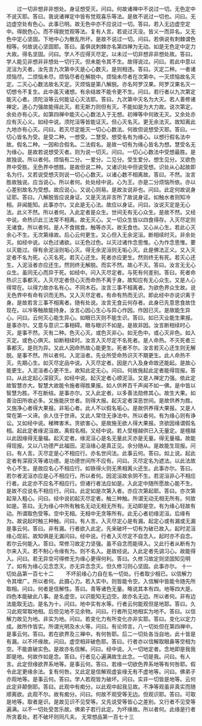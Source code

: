 <!-- { "loadSidebar": true } -->
　　过一切非想非非想处。身证想受灭。问曰。何故诸禅中不说过一切。无色定中不说灭耶。答曰。我说诸禅定中皆有觉观喜乐等法。是故不说过一切也。问曰。无边虚空处有色心。此事已明。故无色中亦不应说过一切。答曰。若入无边虚空定中。得脱色心。而不得脱觉观等法。复有人言。若说过灭没。皆义一而异名。又无色中定心坚固。下地中心为散乱所坏。是故不说过一切。问曰。若俱说有刺棘谓色相等。何故说心坚固耶。答曰。虽俱说刺棘亦名第四禅为无动。如是无色定中定力大故。得名坚固。问曰。学人不应得灭尽定。以未过一切非想非非想处故。答曰。学人能见非想非非想处一切行灭。但未能令其不生。故得说过。问曰。若此中意以泥洹为灭者。汝先言九次第中灭是心心数灭。是则相违。答曰。灭定二种。一者诸烦恼尽。二烦恼未尽。烦恼尽者在解脱中。烦恼未尽者在次第中。一灭烦恼故名灭定。二灭心心数法故名灭定。灭烦恼是第八解脱。亦名阿罗汉果。阿罗汉果名灭一切想令不复生。此中虽灭诸想。有余结故不能令更不生。问曰。若行者以九次第定能灭心者。须陀洹等云何能证心灭法耶。答曰。九次第中灭名为大灭。若人善修诸禅定。道心力强故能得此灭。若无斯力则但有灭。不能如是为大力故。说次第定。余处亦有心灭。如第四禅中能灭心心数法入于无想。初禅等中何故无灭。又余处亦应有灭心义。如经中说。须陀洹等皆能证灭。但心灭名灭。更无余法灭。故知离此九地亦有心灭。问曰。若灭尽定能灭一切心心数法。何故但说想受灭耶。答曰。一切心皆名为受。是受二种。一想受。二慧受。想受名有为缘心。以想行假名法中故。假名二种。一因和合假名。二法假名。是故一切有为缘心皆名为想。慧受名无为缘心。是故若说想受灭者。则为说一切灭。问曰。一切心心数法中受想最胜。是故独说。所以者何。烦恼有二分。一爱分。二见分。受生爱分。想生见分。又欲色界中受胜。无色界中想胜。是故但说二种。又诸识处中但说受想。识处从心起故即名为行。又若说受想灭则说一切心心数灭。以诸心数不相离故。答曰。不然。汝言胜故独说。应当说心。所以者何。处处经中说。心为王。亦是二分烦恼所依。亦以心差别故名为受想。故应说心。又说心则易。是故汝说非也。问曰。此定何故说身证耶。答曰。八解脱皆应说身证。又是灭法非言所了故说身证。如触水者则知冷相。非闻能知。此事亦尔。又此是无心法。故应以身证。问曰。汝说灭定是无心法。此义不然。所以者何。入此定者是众生。世间无有无心众生。是故不然。又经中说。命热识此三法常不相离。故无灭心。又一切众生皆以四食得存。入灭尽定则无诸食。所以者何。是人不食揣食。触等亦灭。故无食也。又心从心生。若此心灭余心不生。无次第缘故。后心云何更生。又心但入无余泥洹。断相续时灭。非余处灭。如经中说。以色过诸欲。以无色过色。以灭过诸作念思惟。心为作念思惟。要以灭能过。得有余泥洹则垢心灭。得无余泥洹则无垢心灭。此是佛法正义。又入灭定者不名为死。心灭名死。若灭心还生。死者亦应更生。然则终无有死。若灭心还生。入泥洹者亦应还生。然则终无解脱。而实不然。故心不灭。答曰。汝言无无心众生。虽同无心而异于死。如经中。问入灭尽定者。与死有何差别。答曰。死者命热识三事都灭。入灭尽定者但心灭而命热不离于身。故知应有无心众生。又是人心得常在。以得力故亦名有心。不同木石。汝言三事不相离者。为欲色界众生故。说无色界中有命有识而无热。又入灭尽定者。有命有热而无识。即此经中亦说识离于身。是故若言三事不相离者。随有处说。汝言无食云何存者。此身已先意思食故住现在。以冷等触故能持身。汝言心因心生心与异心作因。作因已灭。是故能生异心。问曰。云何灭心能生异心。如眼已灭则不能生识。答曰。如已灭业能生果报。是事亦尔。又意与意识二事相碍。眼与眼识不如是。是故非因。汝言断相续时心灭。是事不然。灭有二种。色灭心灭。或色灭非心。如无色中。或心灭非色。如入灭定。或色心俱灭。如断相续时。汝言入灭尽定不名死者。是人命热。不灭死者三事都灭。是则为异。又此人因命热故心能更生。死者不尔。汝言若灭心还生则无解脱。是事不然。所以者何。入泥洹者。先业所受命热识灭不期更生。此人命热不灭。先期心生。如灭尽定品中说。入灭尽定者。因是六入及身命故还能起。是故心能更生。入泥洹者心更不生。故知此定无心。问曰。何故施起此定者能得现报。答曰。从此定起心深寂灭。如经中说。起灭定者心顺泥洹。又是人禅定力强。依此定故智慧亦大。智慧大故能令施者得胜果报。如人供养百千声闻不如一佛。是中皆以智慧为胜。不在断结。是事亦尔。又入此定者。以多善法勋修其心。故生大果。如善治田所收必多。又施能厌世者。则得大报。起灭定者深恶世间。是故供养为胜。又施净心者得大果报。非垢心者。此人不以假名垢心。是故供养得大果报。又是人常在第一义谛。余人住于世谛。又此人常住无诤法中。所以者何。有为缘心则有诤讼。又如经中说。稊稗害禾。贪欲害心。是故施无欲人得大果报。贪欲因缘谓假名相。起此定者缘泥洹故。离假名相。又经中说。若人受檀越供已入无量定。是檀越以此因缘得无量福。起灭定者。缘泥洹心是名无量此灭亦是无量。得无量福。故能得现报。又以八功德严此福田。泥洹缘心是真正见。余分随从。是故能生现报。问曰。有人言。灭尽定是心不相应行。亦名世间法。此事云何。答曰。如上说。起此定者有深寂灭等诸功德。是功德世间所不应有。问曰。灭尽定名为遮法。以此法故令心不生。是故应名心不相应行。如铁得火则无黑相离火还生。此事亦尔。答曰。若尔者泥洹亦应是心不相应行。所以者何。因泥洹故余阴不生。若泥洹非心不相应行者。此定亦不应名不相应行。但诸行者法应如是。入此定中随所愿故心能不生。是故不应说名不相应行。问曰。此定如是次第入者。亦应次第起耶。答曰。亦次第起渐入粗心。问曰。经中说初起灭尽定者。触三种触。所谓无动无相无所有。何故如是。答曰。无为缘心中所有触名无动无相无所有。无动即是空。有为缘心轻故有动。所谓取色受等。空中无相。无相中无贪等所有。此无心者初缘泥洹。后缘有为。故说起时触三种触。问曰。有人言。入灭尽定心是有漏。起定心或有漏或无漏是事云何。答曰。非有漏。行者欲入此定。先来破坏一切有为破已故入。起时泥洹缘心现前。故知俱是无漏问曰。经中说。行者入灭尽定不自念入。起时亦不自念。若尔云何能入。答曰。常修习故定力坚强。虽不自念而能得入。又此行者从断有为尔来入灭。若不制心令缘有为。则不名入。是故经说。入此定者先调习心。故能得入。问曰。若无异空可得修无为缘心更得何利。答曰。久修习故定则坚固知见明了。如有为缘心见念念灭。亦无异念念灭。但久修习则心坚固。此事亦尔。
十一切处品第一百七十二
　　不坏前缘心力自在名一切处。行者取少相已。以信解力令其增广。所以者何。此摄心力。若入实中。则皆能令空。入信解中皆能令随先所取相。问曰。何者是信解性。答曰。青等诸色无量。略说其本有四。地等四大是。四色本能破此八事。是名虚空。以识能知无边空。故亦名无边。所以者何。非有边法能取无边。是名为十。问曰。地中实有水等。行者云何能观但是地耶。答曰。久习此观常取地相。后但见地不见余物。问曰。行者所见地相实为地不。答曰。以信解力故见为地。非实为地。问曰。若变化力有所变化亦非实耶。答曰。变化以定力成。故所作皆实。所谓光明及水火等。问曰。有论师言。八一切处但在第四禅中。是事云何。答曰。若在欲界及三禅中。有何咎耶。后二一切处各当自地。此十皆是有漏。以不坏缘故。问曰。虚空相非破色耶。答曰。行者亦以信解取眼鼻等空相为空。不能直破实色。是故亦名信解。问曰。经中说。入一切地定者。念地即是我我即是地。何故作如是念。答曰。行者见心遍满故生此念。一切是我。问曰。有人言。此定但缘欲界系地等。是事云何。答曰。若缘一切欲色界系地等有何咎耶。假令此定更缘余法。复有何咎。又此定是信解观虚妄缘无有不虚地等。问曰。佛弟子亦观地等。是事云何。答曰。学人若观皆为破坏。问曰。实非一切皆是地等。云何此定非颠倒耶。答曰。此观中有痴分。以此观中起我见故。不净等观虽非真实而随顺离欲。此观不尔。故有痴分。问曰。何故不观受等无边。但观识耶。答曰。可取是地等。取者是识。是故见识不见受等。又先说受等皆心之差别。又行者不见受等遍满。以不一切处受苦乐故。佛弟子若行此定。为坏缘故。所以者何。此缘是行者所贪着处。若不破坏则同凡夫。
无常想品第一百七十三

